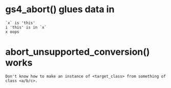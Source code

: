 # gs4_abort() glues data in

    `x` is 'this'
    i 'this' is in `x`
    x oops

# abort_unsupported_conversion() works

    Don't know how to make an instance of <target_class> from something of
    class <a/b/c>.

